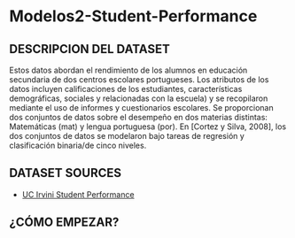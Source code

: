 # Modelos2-Student-Performance

## DESCRIPCION DEL DATASET 

Estos datos abordan el rendimiento de los alumnos en educación secundaria de dos centros escolares portugueses. Los atributos de los datos incluyen calificaciones de los estudiantes, características demográficas, sociales y relacionadas con la escuela) y se recopilaron mediante el uso de informes y cuestionarios escolares. Se proporcionan dos conjuntos de datos sobre el desempeño en dos materias distintas: Matemáticas (mat) y lengua portuguesa (por). En [Cortez y Silva, 2008], los dos conjuntos de datos se modelaron bajo tareas de regresión y clasificación binaria/de cinco niveles.


## DATASET SOURCES

- [UC Irvini Student Performance ](https://archive.ics.uci.edu/dataset/320/student+performance)
  

## ¿CÓMO EMPEZAR?
